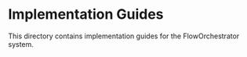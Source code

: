 # Implementation Guides
This directory contains implementation guides for the FlowOrchestrator system.
